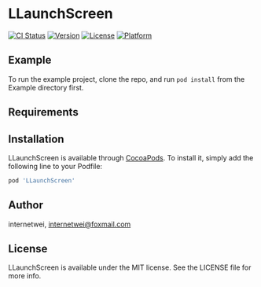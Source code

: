 # LLaunchScreen

[![CI Status](https://img.shields.io/travis/internetwei/LLaunchScreen.svg?style=flat)](https://travis-ci.org/internetwei/LLaunchScreen)
[![Version](https://img.shields.io/cocoapods/v/LLaunchScreen.svg?style=flat)](https://cocoapods.org/pods/LLaunchScreen)
[![License](https://img.shields.io/cocoapods/l/LLaunchScreen.svg?style=flat)](https://cocoapods.org/pods/LLaunchScreen)
[![Platform](https://img.shields.io/cocoapods/p/LLaunchScreen.svg?style=flat)](https://cocoapods.org/pods/LLaunchScreen)

## Example

To run the example project, clone the repo, and run `pod install` from the Example directory first.

## Requirements

## Installation

LLaunchScreen is available through [CocoaPods](https://cocoapods.org). To install
it, simply add the following line to your Podfile:

```ruby
pod 'LLaunchScreen'
```

## Author

internetwei, internetwei@foxmail.com

## License

LLaunchScreen is available under the MIT license. See the LICENSE file for more info.

